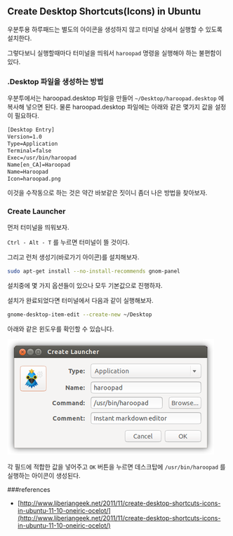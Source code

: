 ## Create Desktop Shortcuts(Icons) in Ubuntu

우분투용 하루패드는 별도의 아이콘을 생성하지 않고 터미널 상에서 실행할 수 있도록 설치한다. 

그렇다보니 실행할때마다 터미널을 띄워서 `haroopad` 명령을 실행해야 하는 불편함이 있다.

### .Desktop 파일을 생성하는 방법

우분투에서는 haroopad.desktop 파일을 만들어 `~/Desktop/haroopad.desktop` 에 복사해 넣으면 된다.  물론 haroopad.desktop 파일에는 아래와 같은 몇가지 값을 설정이 필요하다.

```
[Desktop Entry]
Version=1.0
Type=Application
Terminal=false
Exec=/usr/bin/haroopad
Name[en_CA]=Haroopad
Name=Haroopad
Icon=haroopad.png
```

이것을 수작동으로 하는 것은 약간 바보같은 짓이니 좀더 나은 방법을 찾아보자.

### Create Launcher

먼저 터미널을 띄워보자.

`Ctrl - Alt - T` 를 누르면 터미널이 뜰 것이다.

그리고 런처 생성기(바로가기 아이콘)를 설치해보자. 

```bash
sudo apt-get install --no-install-recommends gnom-panel
```

설치중에 몇 가지 옵션들이 있으나 모두 기본값으로 진행하자.

설치가 완료되었다면 터미널에서 다음과 같이 실행해보자.

```bash
gnome-desktop-item-edit --create-new ~/Desktop
```

아래와 같은 윈도우를 확인할 수 있습니다.

![](images/ubuntu001.png)

각 필드에 적합한 값을 넣어주고 `OK` 버튼을 누르면 데스크탑에 `/usr/bin/haroopad` 를 실행하는 아이콘이 생성된다.

###references
* [http://www.liberiangeek.net/2011/11/create-desktop-shortcuts-icons-in-ubuntu-11-10-oneiric-ocelot/](http://www.liberiangeek.net/2011/11/create-desktop-shortcuts-icons-in-ubuntu-11-10-oneiric-ocelot/)